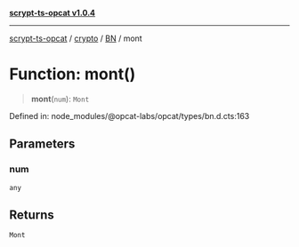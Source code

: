 [**scrypt-ts-opcat v1.0.4**](../../../../../README.md)

***

[scrypt-ts-opcat](../../../../../README.md) / [crypto](../../../README.md) / [BN](../README.md) / mont

# Function: mont()

> **mont**(`num`): `Mont`

Defined in: node\_modules/@opcat-labs/opcat/types/bn.d.cts:163

## Parameters

### num

`any`

## Returns

`Mont`
